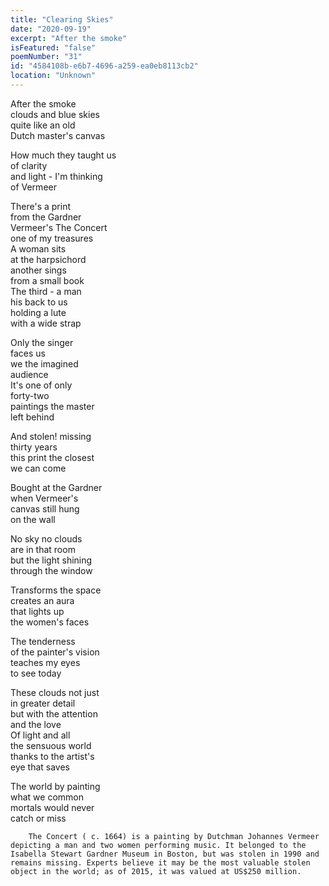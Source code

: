 ```yaml
---
title: "Clearing Skies"
date: "2020-09-19"
excerpt: "After the smoke"
isFeatured: "false"
poemNumber: "31"
id: "4584108b-e6b7-4696-a259-ea0eb8113cb2"
location: "Unknown"
---
```


After the smoke  
 clouds and blue skies  
 quite like an old  
 Dutch master's canvas

How much they taught us  
 of clarity  
 and light - I'm thinking  
 of Vermeer

There's a print  
 from the Gardner  
 Vermeer's The Concert  
 one of my treasures  
A woman sits  
 at the harpsichord  
 another sings  
 from a small book  
The third - a man  
 his back to us  
 holding a lute  
 with a wide strap

Only the singer  
 faces us  
 we the imagined  
 audience  
It's one of only  
 forty-two  
 paintings the master  
 left behind

And stolen! missing  
 thirty years  
 this print the closest  
 we can come

Bought at the Gardner  
 when Vermeer's  
 canvas still hung  
 on the wall

No sky no clouds  
 are in that room  
 but the light shining  
 through the window

Transforms the space  
 creates an aura  
 that lights up  
 the women's faces

The tenderness  
 of the painter's vision  
 teaches my eyes  
 to see today

These clouds not just  
 in greater detail  
 but with the attention  
 and the love  
Of light and all  
 the sensuous world  
 thanks to the artist's  
 eye that saves

The world by painting  
 what we common  
 mortals would never  
 catch or miss

    	The Concert ( c. 1664) is a painting by Dutchman Johannes Vermeer depicting a man and two women performing music. It belonged to the Isabella Stewart Gardner Museum in Boston, but was stolen in 1990 and remains missing. Experts believe it may be the most valuable stolen object in the world; as of 2015, it was valued at US$250 million.
